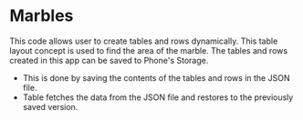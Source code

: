 # Marbles

This code allows user to create tables and rows dynamically. This table layout concept is used to find the area of the marble.
The tables and rows created in this app can be saved to Phone's Storage.

* This is done by saving the contents of the tables and rows in the JSON file.
* Table fetches the data from the JSON file and restores to the previously saved version.


